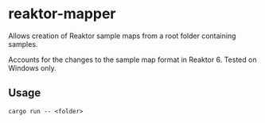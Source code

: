 # reaktor-mapper
Allows creation of Reaktor sample maps from a root folder containing samples.

Accounts for the changes to the sample map format in Reaktor 6. Tested on Windows only.

## Usage
```
cargo run -- <folder>
```

